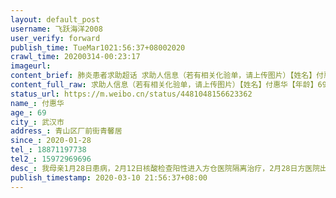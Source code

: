 ```yaml
---
layout: default_post
username: 飞跃海洋2008
user_verify: forward
publish_time: TueMar1021:56:37+08002020
crawl_time: 20200314-00:23:17
imageurl: 
content_brief: 肺炎患者求助超话 求助人信息（若有相关化验单，请上传图片）【姓名】付惠华【年龄】69【所在城市】武汉市【所在小区、社区】青山区厂前街青馨居【患病时间】2020-01-28【联系方式】●●●【其他紧急联系人】●●●【病情描述】我母亲1月28日患病，2月12日核酸检查阳性进入方仓 ...全文
content_full_raw: 求助人信息（若有相关化验单，请上传图片）【姓名】付惠华【年龄】69【所在城市】武汉市【所在小区、社区】青山区厂前街青馨居【患病时间】2020-01-28【联系方式】●●●【其他紧急联系人】●●●【病情描述】我母亲1月28日患病，2月12日核酸检查阳性进入方仓医院隔离治疗，2月28日方医院出院，现在宾馆隔离核酸检查3次阴性。这几天病情加重浑身无力吃不下饭疼痛难忍晚上睡不着觉。今天隔离点的医生带我母亲自费到青山区普仁医院看病检查ST显示肺部感染和胆有炎症，新冠性肺炎还没有好，因普仁医院不是定点医院不收住院要我们到定点医院赶快住院治疗也没有开任何药。隔离点上报防疫指挥部，指挥部领导指示要求赶快送到定点医院住院治疗，隔离点医生又把我母亲送到定点医院武汉市九医院，九医院说核酸阴性不收住院达不到住院治疗的标准。现在我母亲浑身无力呼吸困难，隔离点的医生也很无奈也怕出问题，但是医生也没有办法只能回隔离点。现在求助大家希望我母亲尽快住院治疗，我们全家都很担心。
status_url: https://m.weibo.cn/status/4481048156623362
name_: 付惠华
age_: 69
city_: 武汉市
address_: 青山区厂前街青馨居
since_: 2020-01-28
tel_: 18871197738
tel2_: 15972969696
desc_: 我母亲1月28日患病，2月12日核酸检查阳性进入方仓医院隔离治疗，2月28日方医院出院，现在宾馆隔离核酸检查3次阴性。这几天病情加重浑身无力吃不下饭疼痛难忍晚上睡不着觉。今天隔离点的医生带我母亲自费到青山区普仁医院看病检查ST显示肺部感染和胆有炎症，新冠性肺炎还没有好，因普仁医院不是定点医院不收住院要我们到定点医院赶快住院治疗也没有开任何药。隔离点上报防疫指挥部，指挥部领导指示要求赶快送到定点医院住院治疗，隔离点医生又把我母亲送到定点医院武汉市九医院，九医院说核酸阴性不收住院达不到住院治疗的标准。现在我母亲浑身无力呼吸困难，隔离点的医生也很无奈也怕出问题，但是医生也没有办法只能回隔离点。现在求助大家希望我母亲尽快住院治疗，我们全家都很担心。
publish_timestamp: 2020-03-10 21:56:37+08:00
---
```

